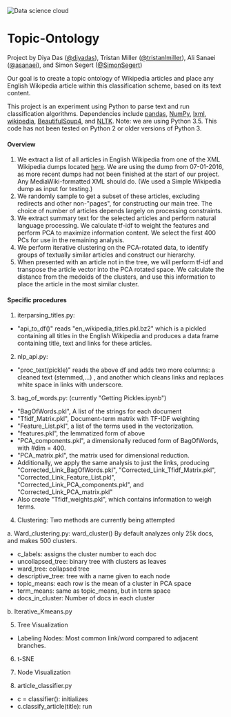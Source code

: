 ![Data science cloud](../6d475d32fe21a31135cd1cd503c2e7bceaf992d9/ward_cloud377.png?raw=true)

# Topic-Ontology

Project by Diya Das ([@diyadas](https://github.com/diyadas)), Tristan Miller ([@tristanlmiller](https://github.com/tristanlmiller/)), Ali Sanaei ([@asanaei](https://github.com/asanaei)), and Simon Segert ([@SimonSegert](https://github.com/simonsegert))

Our goal is to create a topic ontology of Wikipedia articles and place any English Wikipedia article within this classification scheme, based on its text content.

This project is an experiment using Python to parse text and run classification algorithms. Dependencies include [pandas](https://pypi.python.org/pypi/pandas), [NumPy](https://pypi.python.org/pypi/numpy), [lxml](https://pypi.python.org/pypi/lxml), [wikipedia](https://pypi.python.org/pypi/wikipedia/), [BeautifulSoup4](https://pypi.python.org/pypi/beautifulsoup4/4.5.0), and [NLTK](https://pypi.python.org/pypi/nltk/3.2.1). Note: we are using Python 3.5. This code has not been tested on Python 2 or older versions of Python 3.

#### Overview
1. We extract a list of all articles in English Wikipedia from one of the XML Wikipedia dumps located [here](https://dumps.wikimedia.org/enwiki/). We are using the dump from 07-01-2016, as more recent dumps had not been finished at the start of our project. Any MediaWiki-formatted XML should do. (We used a Simple Wikipedia dump as input for testing.)
2. We randomly sample to get a subset of these articles, excluding redirects and other non-"pages", for constructing our main tree. The choice of number of articles depends largely on processing constraints.
3. We extract summary text for the selected articles and perform natural language processing. We calculate tf-idf to weight the features and perform PCA to maximize information content. We select the first 400 PCs for use in the remaining analysis.  
4. We perform iterative clustering on the PCA-rotated data, to identify groups of textually similar articles and construct our hierarchy.
5. When presented with an article not in the tree, we will perform tf-idf and transpose the article vector into the PCA rotated space. We calculate the distance from the medoids of the clusters, and use this information to place the article in the most similar cluster.


#### Specific procedures
1. iterparsing_titles.py:
 - "api_to_df()" reads "en_wikipedia_titles.pkl.bz2" which is a pickled containing all titles in the English Wikipedia and produces a data frame containing title, text and links for these articles.

2. nlp_api.py:
 - "proc_text(pickle)" reads the above df and adds two more columns: a cleaned text (stemmed,...) , and another which cleans links and replaces white space in links with underscore.

3. bag_of_words.py: (currently "Getting Pickles.ipynb")
 - "BagOfWords.pkl", A list of the strings for each document
 - "Tfidf_Matrix.pkl", Document-term matrix with TF-IDF weighting
 - "Feature_List.pkl", a list of the terms used in the vectorization.
 - "features.pkl", the lemmatized form of above
 - "PCA_components.pkl", a dimensionally reduced form of BagOfWords, with #dim = 400.
 - "PCA_matrix.pkl", the matrix used for dimensional reduction.
 - Additionally, we apply the same analysis to just the links, producing "Corrected_Link_BagOfWords.pkl", "Corrected_Link_Tfidf_Matrix.pkl", "Corrected_Link_Feature_List.pkl", "Corrected_Link_PCA_components.pkl", and "Corrected_Link_PCA_matrix.pkl"
 - Also create "Tfidf_weights.pkl", which contains information to weigh terms.

4. Clustering: Two methods are currently being attempted

 a. Ward_clustering.py: ward_cluster()
    By default analyzes only 25k docs, and makes 500 clusters.
  - c_labels: assigns the cluster number to each doc
  - uncollapsed_tree: binary tree with clusters as leaves
  - ward_tree: collapsed tree
  - descriptive_tree: tree with a name given to each node
  - topic_means: each row is the mean of a cluster in PCA space
  - term_means: same as topic_means, but in term space
  - docs_in_cluster: Number of docs in each cluster

 b. Iterative_Kmeans.py

5. Tree Visualization
 - Labeling Nodes: Most common link/word compared to adjacent branches.

6. t-SNE

7. Node Visualization

8. article_classifier.py
  - c = classifier(): initializes
  - c.classify_article(title): run
